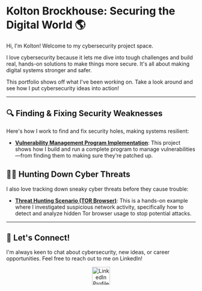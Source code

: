 # Kolton Brockhouse: Securing the Digital World 🌎

Hi, I'm Kolton! Welcome to my cybersecurity project space.

I love cybersecurity because it lets me dive into tough challenges and build real, hands-on solutions to make things more secure. It's all about making digital systems stronger and safer.

This portfolio shows off what I've been working on. Take a look around and see how I put cybersecurity ideas into action!

---

## 🔍 Finding & Fixing Security Weaknesses

Here's how I work to find and fix security holes, making systems resilient:

-   **[Vulnerability Management Program Implementation](https://github.com/koltonbrockhouse/vulnerability-management-program)**: This project shows how I build and run a complete program to manage vulnerabilities—from finding them to making sure they're patched up.

## 🕵️‍♂️ Hunting Down Cyber Threats

I also love tracking down sneaky cyber threats before they cause trouble:

-   **[Threat Hunting Scenario (TOR Browser)](https://github.com/koltonbrockhouse/threat-hunting-senario-tor)**: This is a hands-on example where I investigated suspicious network activity, specifically how to detect and analyze hidden Tor browser usage to stop potential attacks.

<hr/>

## 👋 Let's Connect!

I'm always keen to chat about cybersecurity, new ideas, or career opportunities. Feel free to reach out to me on LinkedIn!

<p align="center">
  <a href="https://linkedin.com/in/kolton-brockhouse-08b552158/">
    <img src="https://upload.wikimedia.org/wikipedia/commons/thumb/c/ca/LinkedIn_logo_initials.png/48px-LinkedIn_logo_initials.png" alt="LinkedIn Profile" width="48px">
  </a>
</p>
